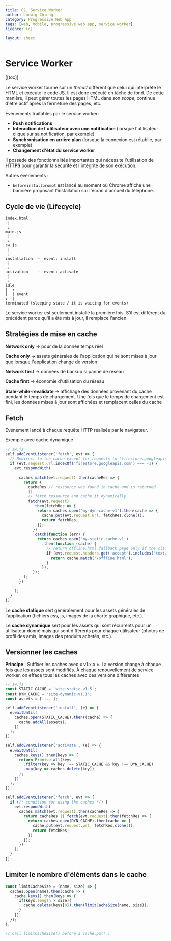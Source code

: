 ```yaml
---
title: 02. Service Worker
author: Ludwig Chieng
category: Progressive Web App
tags: [web, mobile, progressive web app, service worker]
licence: (c)

layout: sheet
---
```


# Service Worker

[[toc]]

Le service worker tourne sur un *thread* différent que celui qui interprète le HTML et exécute le code JS. Il est donc exécuté en tâche de fond. De cette manière, il peut gérer toutes les pages HTML dans son *scope*, continue d'être actif après la fermeture des pages, etc.

Événements traitables par le service worker:
- **Push notifications**
- **Interaction de l'utilisateur avec une notification** (lorsque l'utilisateur clique sur sa notification, par exemple)
- **Synchronisation en arrière plan** (lorsque la connexion est rétablie, par exemple)
- **Changement d'état du service worker**

Il possède des fonctionnalités importantes qui nécessite l'utilisation de **HTTPS** pour garantir la sécurité et l'intégrité de son exécution.

Autres événements :
- `beforeinstallprompt` est lancé au moment où Chrome affiche une bannière proposant l'installation sur l'écran d'accueil du téléphone.


## Cycle de vie (Lifecycle)

```
index.html
 |
 ↓
main.js
 |
 ↓
sw.js
 |
 ↓
installation  →  event: install
 |
 ↓
activation    →  event: activate
 |
 ↓
idle
|  ↑
|  | event
↓  |
terminated (sleeping state / it is waiting for events)
```

Le service worker est seulement installé la première fois. S'il est différent du précédent parce qu'il a été mis à jour, il remplace l'ancien.


## Stratégies de mise en cache

**Network only** → pour de la donnée temps réel

**Cache only** → assets générales de l'application qui ne sont mises à jour que lorsque l'application change de version

**Network first** → données de backup si panne de réseau

**Cache first** → économie d'utilisation du réseau

**Stale-while-revalidate** → affichage des données provenant du cache pendant le temps de chargement. Une fois que le temps de chargement est fini, les données mises à jour sont affichées et remplacent celles du cache


## Fetch

Événement lancé à chaque requête HTTP réalisée par le navigateur.

Exemple avec cache dynamique :

```js
// sw.js
self.addEventListener('fetch', evt => {
  // Redirect to the cache except for requests to 'firestore.googleapis.com'
  if (evt.request.url.indexOf('firestore.googleapis.com') === -1) {
    evt.respondWith(

      caches.match(evt.request).then(cacheRes => {
        return (
          cacheRes // ressource was found in cache and is returned
          ||
          // fetch ressource and cache it dynamically
          fetch(evt.request)
            .then(fetchRes => {
              return caches.open('my-dyn-cache-v1').then(cache => {
                cache.put(evt.request.url, fetchRes.clone());
                return fetchRes;
              });
            })
            .catch(function (err) {
              return caches.open('my-static-cache-v1')
                .then(function (cache) {
                  // return offline.html fallback page only if the client requested an html page
                  if (evt.request.headers.get('accept').includes('text/html')) {
                    return cache.match('/offline.html');
                  }
                });
            });
        );
      })

    );
  }
});
```

Le **cache statique** sert généralement pour les assets générales de l'application (fichiers css, js, images de la charte graphique, etc.).

Le **cache dynamique** sert pour les assets qui sont récurrents pour un utilisateur donné mais qui sont différents pour chaque utilisateur (photos de profil des amis, images des produits achetés, etc.).


## Versionner les caches

**Principe** : Suffixer les caches avec « v1.x.x ». La version change à chaque fois que les assets sont modifiés. À chaque renouvellement de service worker, on efface tous les caches avec des versions différentes

```js
// sw.js
const STATIC_CACHE = 'site-static-v1.5';
const DYN_CACHE = 'site-dynamic-v1.1';
const assets = [ ... ];

self.addEventListener('install', (e) => {
  e.waitUntil(
    caches.open(STATIC_CACHE).then((cache) => {
      cache.addAll(assets);
    })
  );
});

self.addEventListener('activate', (e) => {
  e.waitUntil(
    caches.keys().then(keys => {
      return Promise.all(keys
        .filter(key => key !== STATIC_CACHE && key !== DYN_CACHE)
        .map(key => caches.delete(key))
      );
    })
  );
});

self.addEventListener('fetch', evt => {
  if (/* condition for using the caches */) {
    evt.respondWith(
      caches.match(evt.request).then(cacheRes => {
        return cacheRes || fetch(evt.request).then(fetchRes => {
          return caches.open(DYN_CACHE).then(cache => {
            cache.put(evt.request.url, fetchRes.clone());
            return fetchRes;
          })
        });
      })
    );
  }
});
```


## Limiter le nombre d'éléments dans le cache

```js
const limitCacheSize = (name, size) => {
  caches.open(name).then(cache => {
    cache.keys().then(keys => {
      if(keys.length > size){
        cache.delete(keys[0]).then(limitCacheSize(name, size));
      }
    });
  });
};

// Call limitCacheSize() before a cache.put( )
```
